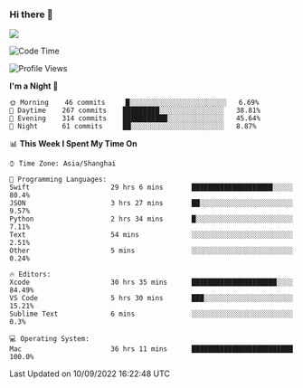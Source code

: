 ### Hi there 👋

<!--
**JJAYCHEN1e/jjaychen1e** is a ✨ _special_ ✨ repository because its `README.md` (this file) appears on your GitHub profile.

Here are some ideas to get you started:

- 🔭 I’m currently working on ...
- 🌱 I’m currently learning ...
- 👯 I’m looking to collaborate on ...
- 🤔 I’m looking for help with ...
- 💬 Ask me about ...
- 📫 How to reach me: ...
- 😄 Pronouns: ...
- ⚡ Fun fact: ...
-->

[![](https://github-readme-stats.vercel.app/api?username=jjaychen1e&show_icons=true)](https://github.com/jjaychen1e/github-readme-stats?count_private=true)

<!--START_SECTION:waka-->
![Code Time](http://img.shields.io/badge/Code%20Time-243%20hrs%2043%20mins-blue)

![Profile Views](http://img.shields.io/badge/Profile%20Views-0-blue)

**I'm a Night 🦉** 

```text
🌞 Morning    46 commits     █░░░░░░░░░░░░░░░░░░░░░░░░   6.69% 
🌆 Daytime    267 commits    █████████░░░░░░░░░░░░░░░░   38.81% 
🌃 Evening    314 commits    ███████████░░░░░░░░░░░░░░   45.64% 
🌙 Night      61 commits     ██░░░░░░░░░░░░░░░░░░░░░░░   8.87%

```


📊 **This Week I Spent My Time On** 

```text
⌚︎ Time Zone: Asia/Shanghai

💬 Programming Languages: 
Swift                    29 hrs 6 mins       ████████████████████░░░░░   80.4% 
JSON                     3 hrs 27 mins       ██░░░░░░░░░░░░░░░░░░░░░░░   9.57% 
Python                   2 hrs 34 mins       █░░░░░░░░░░░░░░░░░░░░░░░░   7.11% 
Text                     54 mins             ░░░░░░░░░░░░░░░░░░░░░░░░░   2.51% 
Other                    5 mins              ░░░░░░░░░░░░░░░░░░░░░░░░░   0.24%

🔥 Editors: 
Xcode                    30 hrs 35 mins      █████████████████████░░░░   84.49% 
VS Code                  5 hrs 30 mins       ███░░░░░░░░░░░░░░░░░░░░░░   15.21% 
Sublime Text             6 mins              ░░░░░░░░░░░░░░░░░░░░░░░░░   0.3%

💻 Operating System: 
Mac                      36 hrs 11 mins      █████████████████████████   100.0%

```


 Last Updated on 10/09/2022 16:22:48 UTC
<!--END_SECTION:waka-->
